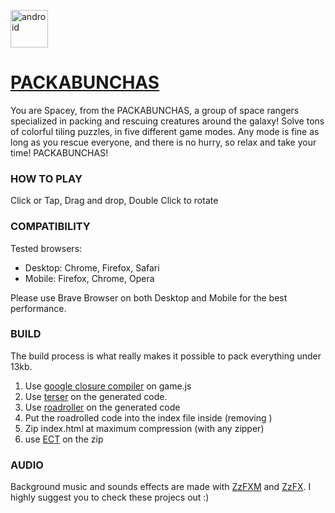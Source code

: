<a href="https://sagerverma.github.io/PACKABUNCHAS/" target="_blank" rel="noreferrer"> <img src="https://i.ibb.co/pnDw2hL/pngfind-com-click-here-button-transparent-2200541.png" alt="android" wight="1000" height="60"/> </a>

# [PACKABUNCHAS](https://sagervrma.github.io/PACKABUNCHAS/) 
You are Spacey, from the PACKABUNCHAS, a group of space rangers specialized in packing and rescuing creatures around the galaxy!
Solve tons of colorful tiling puzzles, in five different game modes. 
Any mode is fine as long as you rescue everyone, and there is no hurry, so relax and take your time!
PACKABUNCHAS!


### HOW TO PLAY
Click or Tap, Drag and drop, Double Click to rotate

### COMPATIBILITY
Tested browsers:  
- Desktop: Chrome, Firefox, Safari
- Mobile: Firefox, Chrome, Opera 

Please use Brave Browser on both Desktop and Mobile for the best performance.

### BUILD
The build process is what really makes it possible to pack everything under 13kb.

1) Use [google closure compiler](https://developers.google.com/closure/compiler) on game.js
2) Use [terser](https://github.com/terser/terser) on the generated code.
3) Use [roadroller](https://lifthrasiir.github.io/roadroller/) on the generated code
4) Put the roadrolled code into the index file inside <script></script> (removing <script src = "game.js"></script>)
5) Zip index.html at maximum compression (with any zipper)
6) use [ECT](https://github.com/fhanau/Efficient-Compression-Tool/releases/tag/v0.8.3) on the zip

### AUDIO
Background music and sounds effects are made with [ZzFXM](https://github.com/keithclark/ZzFXM) and [ZzFX](https://github.com/KilledByAPixel/ZzFX).
I highly suggest you to check these projecs out :)

